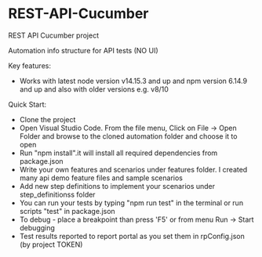# REST-API-Cucumber
REST API Cucumber project

Automation info structure for API tests (NO UI)

Key features:

- Works with latest node version v14.15.3 and up and npm version 6.14.9 and up and also with older versions e.g. v8/10

Quick Start:

- Clone the project
- Open Visual Studio Code. From the file menu, Click on File → Open Folder and browse to the cloned automation folder and choose it to open
- Run "npm install".it will install all required dependencies from package.json
- Write your own features and scenarios under features folder. I created many api demo feature files and sample scenarios 
- Add new step definitions to implement your scenarios under step_definitionss folder
- You can run your tests by typing "npm run test" in the terminal or run scripts "test" in package.json
- To debug - place a breakpoint than press 'F5' or from menu Run → Start debugging
- Test results reported to report portal as you set them in rpConfig.json (by project TOKEN)
